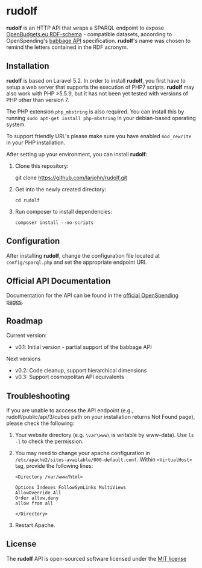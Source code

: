 # rudolf

**rudolf** is an HTTP API that wraps a SPARQL endpoint to expose [OpenBudgets.eu RDF-schema](https://github.com/openbudgets/data-model) - compatible datasets, according to OpenSpending's [babbage API](https://github.com/openspending/babbage) specification. **rudolf**'s name was chosen to remind the letters contained in the RDF acronym.

## Installation

**rudolf** is based on Laravel 5.2.
In order to install **rudolf**, you first have to setup a web server that supports the execution of PHP7 scripts. **rudolf** may also work with PHP >5.5.9, but it has not been yet tested with versions of PHP other than version 7.

The PHP extension `php_mbstring` is also required. You can install this by running `sudo apt-get install php-mbstring` in your debian-based operating system.

To support friendly URL's please make sure you have enabled `mod_rewrite` in your PHP installation.

After setting up your environment, you can install **rudolf**:
1. Clone this repository:

    git clone https://github.com/larjohn/rudolf.git 

2. Get into the newly created directory:

    `cd rudolf`

3. Run composer to install dependencies:

    `composer install --no-scripts`
## Configuration

After installing **rudolf**, change the configuration file located at `config/sparql.php` and set the appropriate endpoint URI.

## Official API Documentation

Documentation for the API can be found in the [official OpenSpending pages](http://docs.openspending.org/en/latest/developers/platform/).

## Roadmap
Current version:

* v0.1: Initial version - partial support of the babbage API

Next versions
* v0.2: Code cleanup, support hierarchical dimensions
* v0.3: Support cosmopolitan API equivalents

## Troubleshooting

If you are unable to acccess the API endpoint (e.g., rudolf/public/api/3/cubes path on your installation returns Not Found page), please check the following:

1. Your website directory (e.g. `\var\www\` is writable by www-data). Use `ls -l` to check the permission.

2. You may need to change your apache configuration in `/etc/apache2/sites-available/000-default.conf`. Within `<VirtualHost>` tag, provide the following lines:

	```
	<Directory /var/www/html>

	Options Indexes FollowSymLinks MultiViews
	AllowOverride All
	Order allow,deny
	allow from all

	</Directory>
	```
	
3. Restart Apache.	

## License

The **rudolf** API is open-sourced software licensed under the [MIT license](http://opensource.org/licenses/MIT)
